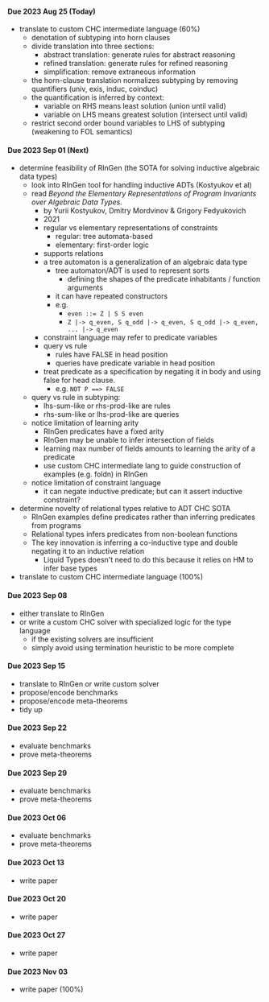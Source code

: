 ####  Due 2023 Aug 25 (Today)
- translate to custom CHC intermediate language (60%)
    - denotation of subtyping into horn clauses 
    - divide translation into three sections: 
        - abstract translation: generate rules for abstract reasoning
        - refined translation: generate rules for refined reasoning
        - simplification: remove extraneous information
    - the horn-clause translation normalizes subtyping by removing quantifiers (univ, exis, induc, coinduc)
    - the quantification is inferred by context: 
        - variable on RHS means least solution (union until valid)
        - variable on LHS means greatest solution (intersect until valid)
    - restrict second order bound variables to LHS of subtyping (weakening to FOL semantics)

#### Due 2023 Sep 01 (Next) 
- determine feasibility of RInGen (the SOTA for solving inductive algebraic data types) 
    - look into RInGen tool for handling inductive ADTs (Kostyukov et al)
    - read *Beyond the Elementary Representations of Program Invariants over Algebraic Data Types*.
        - by Yurii Kostyukov, Dmitry Mordvinov & Grigory Fedyukovich 
        - 2021
        - regular vs elementary representations of constraints
            - regular: tree automata-based
            - elementary: first-order logic
        - supports relations
        - a tree automaton is a generalization of an algebraic data type 
            - tree automaton/ADT is used to represent sorts
                - defining the shapes of the predicate inhabitants / function arguments
            - it can have repeated constructors
            - e.g. 
                - `even ::= Z | S S even`  
                - `Z |-> q_even, S q_odd |-> q_even, S q_odd |-> q_even, ... |-> q_even`  
        - constraint language may refer to predicate variables
        - query vs rule
            - rules have FALSE in head position
            - queries have predicate variable in head position
        - treat predicate as a specification by negating it in body and using false for head clause. 
            - e.g. `NOT P ==> FALSE`
    - query vs rule in subtyping: 
        - lhs-sum-like or rhs-prod-like are rules
        - rhs-sum-like or lhs-prod-like are queries 
    - notice limitation of learning arity
        - RInGen predicates have a fixed arity
        - RInGen may be unable to infer intersection of fields 
        - learning max number of fields amounts to learning the arity of a predicate
        - use custom CHC intermediate lang to guide construction of examples (e.g. foldn) in RInGen
    - notice limitation of constraint language
        - it can negate inductive predicate; but can it assert inductive constraint?
- determine novelty of relational types relative to ADT CHC SOTA
    - RInGen examples define predicates rather than inferring predicates from programs
    - Relational types infers predicates from non-boolean functions
    - The key innovation is inferring a co-inductive type and double negating it to an inductive relation
        - Liquid Types doesn't need to do this because it relies on HM to infer base types
- translate to custom CHC intermediate language (100%)

#### Due 2023 Sep 08 
- either translate to RInGen
- or write a custom CHC solver with specialized logic for the type language
    - if the existing solvers are insufficient
    - simply avoid using termination heuristic to be more complete

#### Due 2023 Sep 15 
- translate to RInGen or write custom solver
- propose/encode benchmarks
- propose/encode meta-theorems 
- tidy up

#### Due 2023 Sep 22 
- evaluate benchmarks 
- prove meta-theorems

#### Due 2023 Sep 29
- evaluate benchmarks 
- prove meta-theorems

#### Due 2023 Oct 06
- evaluate benchmarks 
- prove meta-theorems

#### Due 2023 Oct 13
- write paper

#### Due 2023 Oct 20
- write paper

#### Due 2023 Oct 27
- write paper

#### Due 2023 Nov 03
- write paper (100%)